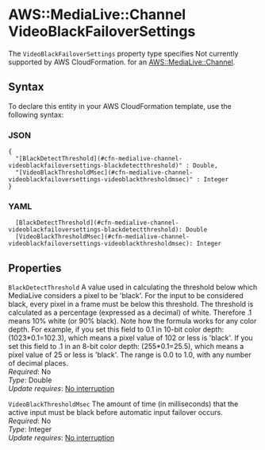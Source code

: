 # AWS::MediaLive::Channel VideoBlackFailoverSettings<a name="aws-properties-medialive-channel-videoblackfailoversettings"></a>

<a name="aws-properties-medialive-channel-videoblackfailoversettings-description"></a>The `VideoBlackFailoverSettings` property type specifies Not currently supported by AWS CloudFormation\. for an [AWS::MediaLive::Channel](aws-resource-medialive-channel.md)\.

## Syntax<a name="aws-properties-medialive-channel-videoblackfailoversettings-syntax"></a>

To declare this entity in your AWS CloudFormation template, use the following syntax:

### JSON<a name="aws-properties-medialive-channel-videoblackfailoversettings-syntax.json"></a>

```
{
  "[BlackDetectThreshold](#cfn-medialive-channel-videoblackfailoversettings-blackdetectthreshold)" : Double,
  "[VideoBlackThresholdMsec](#cfn-medialive-channel-videoblackfailoversettings-videoblackthresholdmsec)" : Integer
}
```

### YAML<a name="aws-properties-medialive-channel-videoblackfailoversettings-syntax.yaml"></a>

```
  [BlackDetectThreshold](#cfn-medialive-channel-videoblackfailoversettings-blackdetectthreshold): Double
  [VideoBlackThresholdMsec](#cfn-medialive-channel-videoblackfailoversettings-videoblackthresholdmsec): Integer
```

## Properties<a name="aws-properties-medialive-channel-videoblackfailoversettings-properties"></a>

`BlackDetectThreshold`  <a name="cfn-medialive-channel-videoblackfailoversettings-blackdetectthreshold"></a>
A value used in calculating the threshold below which MediaLive considers a pixel to be 'black'\. For the input to be considered black, every pixel in a frame must be below this threshold\. The threshold is calculated as a percentage \(expressed as a decimal\) of white\. Therefore \.1 means 10% white \(or 90% black\)\. Note how the formula works for any color depth\. For example, if you set this field to 0\.1 in 10\-bit color depth: \(1023\*0\.1=102\.3\), which means a pixel value of 102 or less is 'black'\. If you set this field to \.1 in an 8\-bit color depth: \(255\*0\.1=25\.5\), which means a pixel value of 25 or less is 'black'\. The range is 0\.0 to 1\.0, with any number of decimal places\.  
*Required*: No  
*Type*: Double  
*Update requires*: [No interruption](https://docs.aws.amazon.com/AWSCloudFormation/latest/UserGuide/using-cfn-updating-stacks-update-behaviors.html#update-no-interrupt)

`VideoBlackThresholdMsec`  <a name="cfn-medialive-channel-videoblackfailoversettings-videoblackthresholdmsec"></a>
The amount of time \(in milliseconds\) that the active input must be black before automatic input failover occurs\.  
*Required*: No  
*Type*: Integer  
*Update requires*: [No interruption](https://docs.aws.amazon.com/AWSCloudFormation/latest/UserGuide/using-cfn-updating-stacks-update-behaviors.html#update-no-interrupt)